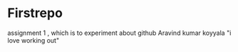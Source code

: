 # Firstrepo
assignment 1 , which is to experiment about github
Aravind kumar koyyala "i love working out"
